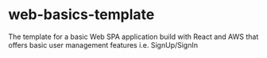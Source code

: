 # web-basics-template
The template for a basic Web SPA application build with React and AWS that offers basic user management features i.e. SignUp/SignIn
